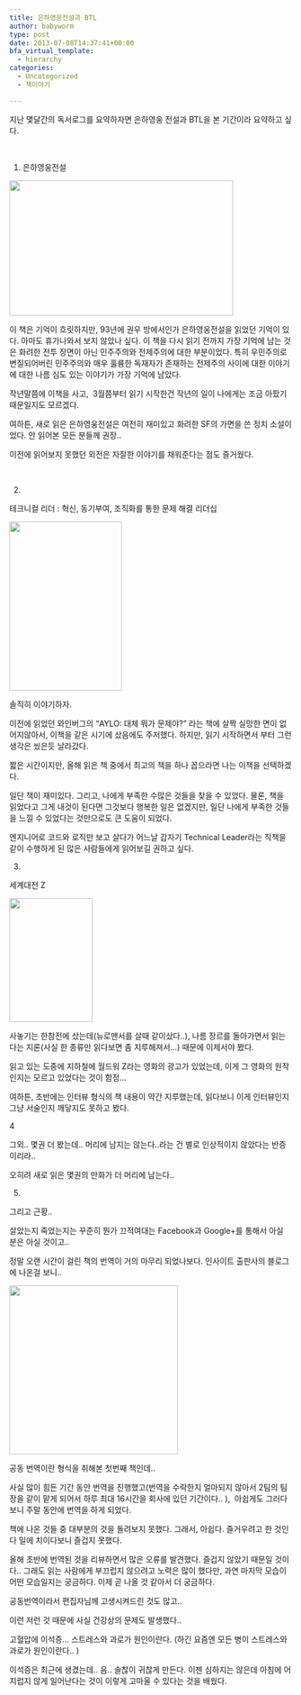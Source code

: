 ```yaml
---
title: 은하영웅전설과 BTL
author: babyworm
type: post
date: 2013-07-08T14:37:41+00:00
bfa_virtual_template:
  - hierarchy
categories:
  - Uncategorized
  - 책이야기

---
```

지난 몇달간의 독서로그를 요약하자면 은하영웅 전설과 BTL을 본 기간이라 요약하고 싶다.

&nbsp;

1. 은하영웅전설

<img loading="lazy" decoding="async" class="alignnone" alt="" src="http://image.yes24.com/goods/5455954/L" width="398" height="240" /> 

이 책은 기억이 흐릿하지만, 93년에 권우 방에서인가 은하영웅전설을 읽었던 기억이 있다. 아마도 휴가나와서 보지 않았나 싶다. 이 책을 다시 읽기 전까지 가장 기억에 남는 것은 화려한 전투 장면이 아닌 민주주의와 전제주의에 대한 부분이었다. 특히 우민주의로 변질되어버린 민주주의와 매우 훌륭한 독재자가 존재하는 전제주의 사이에 대한 이야기에 대한 나름 심도 있는 이야기가 가장 기억에 남았다.

작년말쯤에 이책을 사고,  3월쯤부터 읽기 시작한건 작년의 일이 나에게는 조금 아팠기 때문일지도 모르겠다.

여하튼, 새로 읽은 은하영웅전설은 여전히 재미있고 화려한 SF의 가면을 쓴 정치 소설이었다. 안 읽어본 모든 분들께 권장..

이전에 읽어보지 못했던 외전은 자잘한 이야기를 채워준다는 점도 즐거웠다.

&nbsp;

2.

테크니컬 리더 : 혁신, 동기부여, 조직화를 통한 문제 해결 리더십

<img loading="lazy" decoding="async" class="alignnone" alt="" src="https://i0.wp.com/www.insightbook.co.kr/wp-content/uploads/2013/01/BTL%ED%91%9C%EC%A7%80%EC%95%9E-200x300.jpg?resize=200%2C300" width="200" height="300" data-recalc-dims="1" /> 

솔직히 이야기하자.

이전에 읽었던 와인버그의 &#8220;AYLO: 대체 뭐가 문제야?&#8221; 라는 책에 살짝 실망한 면이 없어지않아서, 이책을 같은 시기에 샀음에도 주저했다. 하지만, 읽기 시작하면서 부터 그런생각은 씼은듯 날라갔다.

짧은 시간이지만, 올해 읽은 책 중에서 최고의 책을 하나 꼽으라면 나는 이책을 선택하겠다.

일단 책이 재미있다. 그리고, 나에게 부족한 수많은 것들을 찾을 수 있었다. 물론, 책을 읽었다고 그게 내것이 된다면 그것보다 행복한 일은 없겠지만, 일단 나에게 부족한 것들을 느낄 수 있었다는 것만으로도 큰 도움이 되었다.

엔지니어로 코드와 로직만 보고 살다가 어느날 갑자기 Technical Leader라는 직책을 같이 수행하게 된 많은 사람들에게 읽어보길 권하고 싶다.

3.

세계대전 Z

<img loading="lazy" decoding="async" class="alignnone" alt="" src="https://i0.wp.com/image.yes24.com/momo/TopCate222/MidCate001/19550793.jpg?resize=148%2C220" width="148" height="220" data-recalc-dims="1" /> 

사놓기는 한참전에 샀는데(뉴로맨서를 살때 같이샀다..), 나름 장르를 돌아가면서 읽는다는 지론(사실 한 종류만 읽다보면 좀 지루해져서&#8230;) 때문에 이제서야 봤다.

읽고 있는 도중에 지하철에 월드워 Z라는 영화의 광고가 있었는데, 이게 그 영화의 원작인지는 모르고 있었다는 것이 함정&#8230;

여하튼, 초반에는 인터뷰 형식의 책 내용이 약간 지루했는데, 읽다보니 이게 인터뷰인지 그냥 서술인지 깨닿지도 못하고 봤다.

4

그외.. 몇권 더 봤는데.. 머리에 남지는 않는다..라는 건 별로 인상적이지 않았다는 반증이리라..

오히려 새로 읽은 몇권의 만화가 더 머리에 남는다..

5.

그리고 근황..

살았는지 죽었는지는 꾸준히 뭔가 끄적여대는 Facebook과 Google+를 통해서 아실 분은 아실 것이고..

정말 오랜 시간이 걸린 책의 번역이 거의 마무리 되었나보다. 인사이트 출판사의 블로그에 나온걸 보니..

<img loading="lazy" decoding="async" class="alignnone" alt="" src="https://i0.wp.com/www.insightbook.co.kr/wp-content/uploads/2013/07/517dTJv0gYL._BO2204203200_PIsitb-sticker-arrow-clickTopRight35-76_AA300_SH20_OU01_1.jpg?resize=300%2C300" width="300" height="300" data-recalc-dims="1" /> 

공동 번역이란 형식을 취해본 첫번째 책인데..

사실 많이 힘든 기간 동안 번역을 진행했고(번역을 수락한지 얼마되지 않아서 2팀의 팀장을 같이 맡게 되어서 하루 최대 16시간을 회사에 있던 기간이다.. ),  아쉽게도 그러다보니 주말 동안에 번역을 하게 되었다.

책에 나온 것들 중 대부분의 것을 돌려보지 못했다. 그래서, 아쉽다. 즐거우려고 한 것인다 일에 치이다보니 즐겁지 못했다.

올해 초반에 번역된 것을 리뷰하면서 많은 오류를 발견했다. 즐겁지 않았기 때문일 것이다.. 그래도 읽는 사람에게 부끄럽지 않으려고 노력은 많이 했다만, 과연 마지막 모습이 어떤 모습일지는 궁금하다. 이제 곧 나올 것 같아서 더 궁금하다.

공동번역이라서 편집자님께 고생시켜드린 것도 많고..

이런 저런 것 때문에 사실 건강상의 문제도 발생했다..

고혈압에 이석증&#8230; 스트레스와 과로가 원인이란다. (하긴 요즘엔 모든 병이 스트레스와 과로가 원인이란다.. )

이석증은 최근에 생겼는데.. 음.. 솔찮이 귀찮게 만든다. 이젠 심하지는 않은데 아침에 어지럽지 않게 일어난다는 것이 이렇게 고마울 수 있다는 것을 배웠다.

&nbsp;

&nbsp;

&nbsp;

&nbsp;

&nbsp;